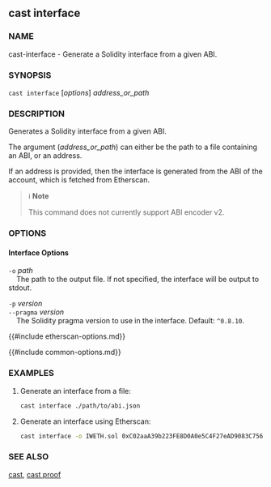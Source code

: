 ## cast interface

### NAME

cast-interface - Generate a Solidity interface from a given ABI.

### SYNOPSIS

``cast interface`` [*options*] *address_or_path*

### DESCRIPTION

Generates a Solidity interface from a given ABI.

The argument (*address_or_path*) can either be the path to a file containing an ABI, or an address.

If an address is provided, then the interface is generated from the ABI of the account, which is fetched from Etherscan.

> ℹ️ **Note**
>
> This command does not currently support ABI encoder v2.

### OPTIONS

#### Interface Options

`-o` *path*  
&nbsp;&nbsp;&nbsp;&nbsp;The path to the output file. If not specified, the interface will be output to stdout.

`-p` *version*  
`--pragma` *version*  
&nbsp;&nbsp;&nbsp;&nbsp;The Solidity pragma version to use in the interface. Default: `^0.8.10`.

{{#include etherscan-options.md}}

{{#include common-options.md}}

### EXAMPLES

1. Generate an interface from a file:
    ```sh
    cast interface ./path/to/abi.json
    ```

2. Generate an interface using Etherscan:
    ```sh
    cast interface -o IWETH.sol 0xC02aaA39b223FE8D0A0e5C4F27eAD9083C756Cc2
    ```

### SEE ALSO

[cast](./cast.md), [cast proof](./cast-proof.md)
